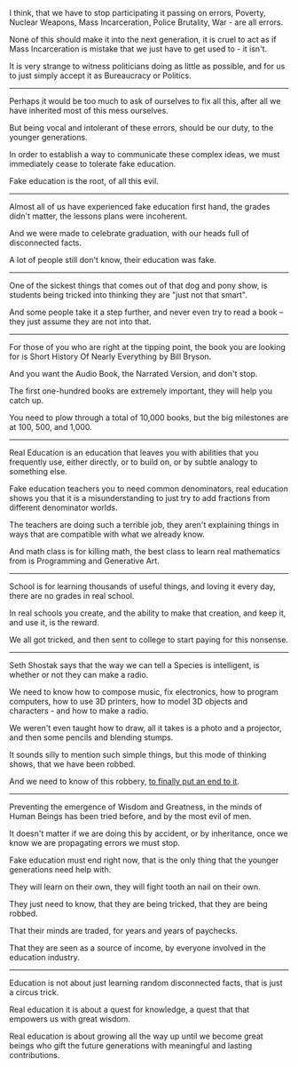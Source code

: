 I think, that we have to stop participating it passing on errors,
Poverty, Nuclear Weapons, Mass Incarceration, Police Brutality, War - are all errors.

None of this should make it into the next generation,
it is cruel to act as if Mass Incarceration is mistake that we just have to get used to - it isn't.

It is very strange to witness politicians doing as little as possible,
and for us to just simply accept it as Bureaucracy or Politics.

---

Perhaps it would be too much to ask of ourselves to fix all this,
after all we have inherited most of this mess ourselves.

But being vocal and intolerant of these errors,
should be our duty, to the younger generations.

In order to establish a way to communicate these complex ideas,
we must immediately cease to tolerate fake education.

Fake education is the root,
of all this evil.

---

Almost all of us have experienced fake education first hand,
the grades didn't matter, the lessons plans were incoherent.

And we were made to celebrate graduation,
with our heads full of disconnected facts.

A lot of people still don't know,
their education was fake.

---

One of the sickest things that comes out of that dog and pony show,
is students being tricked into thinking they are "just not that smart".

And some people take it a step further,
and never even try to read a book – they just assume they are not into that.

---

For those of you who are right at the tipping point,
the book you are looking for is Short History Of Nearly Everything by Bill Bryson.

And you want the Audio Book, the Narrated Version,
and don't stop.

The first one-hundred books are extremely important,
they will help you catch up.

You need to plow through a total of 10,000 books,
but the big milestones are at 100, 500, and 1,000.

---

Real Education is an education that leaves you with abilities that you frequently use,
either directly, or to build on, or by subtle analogy to something else.

Fake education teachers you to need common denominators,
real education shows you that it is a misunderstanding to just try to add fractions from different denominator worlds.

The teachers are doing such a terrible job,
they aren't explaining things in ways that are compatible with what we already know.

And math class is for killing math,
the best class to learn real mathematics from is Programming and Generative Art.

---

School is for learning thousands of useful things,
and loving it every day, there are no grades in real school.

In real schools you create,
and the ability to make that creation, and keep it, and use it, is the reward.

We all got tricked,
and then sent to college to start paying for this nonsense.

---

Seth Shostak says that the way we can tell a Species is intelligent,
is whether or not they can make a radio.

We need to know how to compose music, fix electronics,
how to program computers, how to use 3D printers, how to model 3D objects and characters - and how to make a radio.

We weren't even taught how to draw,
all it takes is a photo and a projector, and then some pencils and blending stumps.

It sounds silly to mention such simple things,
but this mode of thinking shows, that we have been robbed.

And we need to know of this robbery,
[to finally put an end to it][1].

---

Preventing the emergence of Wisdom and Greatness,
in the minds of Human Beings has been tried before, and by the most evil of men.

It doesn't matter if we are doing this by accident, or by inheritance,
once we know we are propagating errors we must stop.

Fake education must end right now,
that is the only thing that the younger generations need help with.

They will learn on their own,
they will fight tooth an nail on their own.

They just need to know,
that they are being tricked, that they are being robbed.

That their minds are traded,
for years and years of paychecks.

That they are seen as a source of income,
by everyone involved in the education industry.

---

Education is not about just learning random disconnected facts,
that is just a circus trick.

Real education it is about a quest for knowledge,
a quest that that empowers us with great wisdom.

Real education is about growing all the way up
until we become great beings who gift the future generations with meaningful and lasting contributions.

[1]: https://www.youtube.com/watch?v=fmoor8DwqW4
